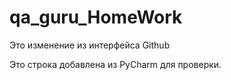 # qa_guru_HomeWork

Это изменение из интерфейса Github

Это строка добавлена из PyCharm для проверки.